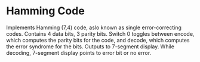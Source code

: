 # Hamming Code 
Implements Hamming (7,4) code, aslo known as single error-correcting codes. 
Contains 4 data bits, 3 parity bits. Switch 0 toggles between encode, 
which computes the parity bits for the code, and decode, which 
computes the error syndrome for the bits. Outputs to 7-segment display.
While decoding, 7-segment display points to error bit or no error.